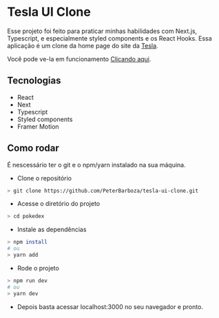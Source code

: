 # Tesla UI Clone

Esse projeto foi feito para praticar minhas habilidades com Next.js, Typescript, e especialmente styled components e os React Hooks. Essa aplicação é um clone da home page do site da <a href="https://www.tesla.com" target="_blank" rel="noreferrer">Tesla</a>.

Você pode ve-la em funcionamento <a href="https://tesla-ui-clone-five.vercel.app/" rel="noreferrer">Clicando aqui</a>.

## Tecnologias
- React
- Next
- Typescript
- Styled components
- Framer Motion

## Como rodar

É nescessário ter o git e o npm/yarn instalado na sua máquina.

- Clone o repositório
```bash
> git clone https://github.com/PeterBarboza/tesla-ui-clone.git
```
- Acesse o diretório do projeto
```bash
> cd pokedex
```
- Instale as dependências
```bash
> npm install
# ou
> yarn add
```
- Rode o projeto
```bash
> npm run dev
# ou
> yarn dev
```
- Depois basta acessar localhost:3000 no seu navegador e pronto.
